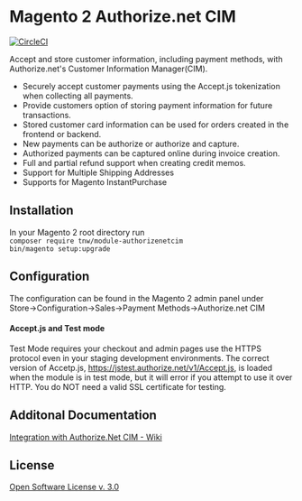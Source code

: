# Magento 2 Authorize.net CIM

[![CircleCI](https://circleci.com/gh/PowerSync/TNW_AuthorizeCim.svg?style=svg&circle-token=4b20b25ca1af38f154d345ae64de23a211f12c86)](https://circleci.com/gh/PowerSync/TNW_AuthorizeCim)

Accept and store customer information, including payment methods, with
Authorize.net's Customer Information Manager(CIM). 

* Securely accept customer payments using the Accept.js tokenization when
collecting all payments.
* Provide customers option of storing payment information for future 
transactions.
* Stored customer card information can be used for orders created in the
frontend or backend.
* New payments can be authorize or authorize and capture.
* Authorized payments can be captured online during invoice creation.
* Full and partial refund support when creating credit memos.
* Support for Multiple Shipping Addresses
* Supports for Magento InstantPurchase

## Installation
In your Magento 2 root directory run  
`composer require tnw/module-authorizenetcim`  
`bin/magento setup:upgrade`

## Configuration
The configuration can be found in the Magento 2 admin panel under  
Store->Configuration->Sales->Payment Methods->Authorize.net CIM  

#### Accept.js and Test mode
Test Mode requires your checkout and admin pages use the HTTPS protocol even
in your staging development environments. The correct version of Accetp.js,
https://jstest.authorize.net/v1/Accept.js, is loaded when the module is in test
mode, but it will error if you attempt to use it over HTTP. You do NOT need a
valid SSL certificate for testing. 

## Additonal Documentation
[Integration with Authorize.Net CIM - Wiki](https://technweb.atlassian.net/wiki/spaces/ANG/overview)

## License
[Open Software License v. 3.0](https://opensource.org/licenses/OSL-3.0)

